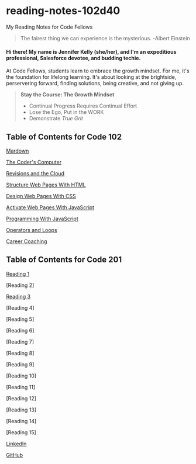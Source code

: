 # reading-notes-102d40
My Reading Notes for Code Fellows 

> The fairest thing we can experience is the mysterious. -Albert Einstein 

#### Hi there! My name is Jennifer Kelly (she/her), and I'm an expeditious professional, Salesforce devotee, and budding techie.  


At Code Fellows, students learn to embrace the growth mindset. For me, it's the foundation for lifelong learning. It's about looking at the brightside, perservering forward, finding solutions, being creative, and not giving up. 
> 
> **Stay the Course: The Growth Mindset**
> * Continual Progress Requires Continual Effort
> * Lose the Ego, Put in the WORK
> * Demonstrate *True Grit*

## Table of Contents for Code 102


[Mardown](https://geekdeluxe.github.io/reading-notes-102d40/reading-notes-page2)

[The Coder's Computer](https://geekdeluxe.github.io/reading-notes-102d40/reading-notes-page3)

[Revisions and the Cloud](https://geekdeluxe.github.io/reading-notes-102d40/reading-notes-page4)

[Structure Web Pages With HTML](https://geekdeluxe.github.io/reading-notes-102d40/reading-notes-page5)

[Design Web Pages With CSS](https://geekdeluxe.github.io/reading-notes-102d40/reading-notes-page6)

[Activate Web Pages With JavaScript](https://geekdeluxe.github.io/reading-notes-102d40/reading-notes-page7)

[Programming With JavaScript](https://geekdeluxe.github.io/reading-notes-102d40/reading-notes-page8)

[Operators and Loops](https://geekdeluxe.github.io/reading-notes-102d40/reading-notes-page9)

[Career Coaching](https://geekdeluxe.github.io/reading-notes-102d40/reading-notes-page10)



## Table of Contents for Code 201

[Reading 1](Class-201/class-01.md)

[Reading 2]

[Reading 3](Class-201/class-03.md)

[Reading 4]

[Reading 5]

[Reading 6]

[Reading 7]

[Reading 8]

[Reading 9]

[Reading 10]

[Reading 11]

[Reading 12]

[Reading 13]

[Reading 14]

[Reading 15]



























[LinkedIn](https://linkedin.com/in/jennifer-k-5456a21a3)

[GitHub](https://github.com/geekdeluxe)




> 
>  
